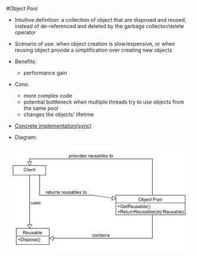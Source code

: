 #Object Pool

+ Intuitive definition: a collection of object that are disposed and reused, instead of de-referenced and deleted by the garbage collector/delete operator
+ Scenario of use: when object creation is slow/expensive, or when reusing object provide a simplification over creating new objects
+ Benefits:
	- performance gain
+ Cons:
	- more complex code
	- potential bottleneck when multiple threads try to use objects from the same pool
	- changes the objects' lifetime
	
+ [Concrete implementation(sync)](./CarRenter.cs)

+ Diagram:

![Object pool uml diagram](./ObjectPool.png)